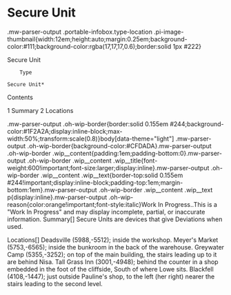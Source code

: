 # Secure Unit

.mw-parser-output .portable-infobox.type-location .pi-image-thumbnail{width:12em;height:auto;margin:0.25em;background-color:#111;background-color:rgba(17,17,17,0.6);border:solid 1px #222}

Secure Unit


	
		
		
	
	


	

	
		Type
	
	Secure Unit*




Contents

1 Summary
2 Locations



.mw-parser-output .oh-wip-border{border:solid 0.155em #244;background-color:#1F2A2A;display:inline-block;max-width:50%;transform:scale(0.8)}body[data-theme="light"] .mw-parser-output .oh-wip-border{background-color:#CFDADA}.mw-parser-output .oh-wip-border .wip__content{padding:1em;padding-bottom:0}.mw-parser-output .oh-wip-border .wip__content .wip__title{font-weight:600!important;font-size:larger;display:inline}.mw-parser-output .oh-wip-border .wip__content .wip__text{border-top:solid 0.155em #244!important;display:inline-block;padding-top:1em;margin-bottom:1em}.mw-parser-output .oh-wip-border .wip__content .wip__text p{display:inline}.mw-parser-output .oh-wip-reason{color:orange!important;font-style:italic}Work In Progress..This is a "Work In Progress" and may display incomplete, partial, or inaccurate information.
Summary[]
Secure Units are devices that give Deviations when used.

Locations[]
Deadsville (5988,-5512); inside the workshop.
Meyer's Market (5753,-6565); inside the bunkroom in the back of the warehouse.
Greywater Camp (5355,-3252); on top of the main building, the stairs leading up to it are behind Nisa.
Tall Grass Inn (3001,-4948); behind the counter in a shop embedded in the foot of the cliffside, South of where Lowe sits.
Blackfell (4108,-1447); just outside Pauline's shop, to the left (her right) nearer the stairs leading to the second level.
